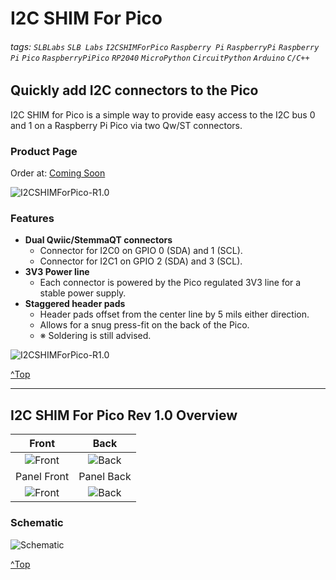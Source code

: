 # I2C SHIM For Pico
###### tags: `SLBLabs` `SLB Labs` `I2CSHIMForPico` `Raspberry Pi` `RaspberryPi` `Raspberry` `Pi` `Pico` `RaspberryPiPico` `RP2040` `MicroPython` `CircuitPython` `Arduino` `C/C++`

## Quickly add I2C connectors to the Pico
I2C SHIM for Pico is a simple way to provide easy access to the I2C bus 0 and 1 on a Raspberry Pi Pico via two Qw/ST connectors.

### Product Page
Order at: [Coming Soon](TODO)

![I2CSHIMForPico-R1.0](https://github.com/user-attachments/assets/9384fbb3-90e5-438e-9473-a41e2f31ac61)

### Features

- **Dual Qwiic/StemmaQT connectors**
  - Connector for I2C0 on GPIO 0 (SDA) and 1 (SCL).
  - Connector for I2C1 on GPIO 2 (SDA) and 3 (SCL).
- **3V3 Power line**
  - Each connector is powered by the Pico regulated 3V3 line for a stable power supply.
- **Staggered header pads**
  - Header pads offset from the center line by 5 mils either direction.
  - Allows for a snug press-fit on the back of the Pico.
  - ※ Soldering is still advised.

![I2CSHIMForPico-R1.0](https://github.com/user-attachments/assets/6e963b1f-ffe9-4161-9b99-f20ee11c30d2)



[^Top](#Top)


---
## I2C SHIM For Pico Rev 1.0 Overview

|Front|Back|
|:-:|:-:|
|![Front](https://github.com/user-attachments/assets/7a491bf6-0eb4-4bf2-8281-851384f83fff)|![Back](https://github.com/user-attachments/assets/b74e372b-e26e-4166-b6a3-4554e4567a91)|
|Panel Front|Panel Back|
|![Front](https://github.com/user-attachments/assets/dd027733-3d79-4327-994f-b122ce0f1690)|![Back](https://github.com/user-attachments/assets/4de58804-5e34-4398-8cc8-7f70123fdf43)|

### Schematic

![Schematic](https://github.com/user-attachments/assets/e766b21a-181d-4fdd-974f-cf37224d7ac5)

[^Top](#Top)
